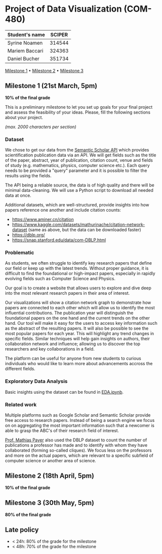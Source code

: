 # Project of Data Visualization (COM-480)

| Student's name | SCIPER |
| -------------- | ------ |
| Syrine Noamen | 314544 |
| Mariem Baccari| 324363 |
| Daniel Bucher | 351734 |

[Milestone 1](#milestone-1) • [Milestone 2](#milestone-2) • [Milestone 3](#milestone-3)

## Milestone 1 (21st March, 5pm)

**10% of the final grade**

This is a preliminary milestone to let you set up goals for your final project and assess the feasibility of your ideas.
Please, fill the following sections about your project.

*(max. 2000 characters per section)*

### Dataset
We chose to get our data from the [Semantic Scholar API](https://www.semanticscholar.org/product/api) which provides scientification publication data via an API. We will get fields such as the title of the paper, abstract, year of publication, citation count, venue and fields of study (e.g. mathematics, physics, computer science etc.). Each query needs to be provided a "query" parameter and it is possible to filter the results using the fields. 

The API being a reliable source, the data is of high quality and there will be minimal data-cleaning. We will use a Python script to download all needed data at once.

Additional datasets, which are well-structured, provide insights into how papers reference one another and include citation counts:
* https://www.aminer.cn/citation
* https://www.kaggle.com/datasets/mathurinache/citation-network-dataset (same as above, but the data can be downloaded faster)
* https://dblp.org/
* https://snap.stanford.edu/data/com-DBLP.html

### Problematic
As students, we often struggle to identify key research papers that define our field or keep up with the latest trends. Without proper guidance, it is difficult to find the foundational or high-impact papers, especially in rapidly evolving fields such as Computer Science and Physics. 

Our goal is to create a website that allows users to explore and dive deep into the most relevant research papers in their area of interest.

Our visualizations will show a citation network graph to demonstrate how papers are connected to each other which will allow us to identify the most influential contributions. The publication year will distinguish the foundational papers on the one hand and the current trends on the other hand. Our tool will make it easy for the users to access key information such as the abstract of the resulting papers. 
It will also be possible to see the most popular papers for each year. This will highlight any trend changes in specific fields. 
Similar techniques will help gain insights on authors, their collaboration network and influence; allowing us to discover the top researchers and key collaborations in a field. 

The platform can be useful for anyone from new students to curious individuals who would like to learn more about advancements accross the different fields. 

### Exploratory Data Analysis
Basic insights using the dataset can be found in [EDA.ipynb](https://github.com/com-480-data-visualization/DSM/blob/master/EDA.ipynb).

### Related work
Multiple platforms such as Google Scholar and Semantic Scholar provide free access to research papers. 
Instead of being a search engine we focus on on aggregating the most important information such that a newcomer is able to grasp the ABC's of their research field of interest. 

[Prof. Mathias Payer](https://nebelwelt.net/pubstats/) also used the DBLP dataset to count the number of publications a professor has made and to identify with whom they have collaborated (forming so-called cliques). We focus less on the professors and more on the actual papers, which are relevant to a specific subfield of computer science or another area of science.

## Milestone 2 (18th April, 5pm)

**10% of the final grade**


## Milestone 3 (30th May, 5pm)

**80% of the final grade**


## Late policy

- < 24h: 80% of the grade for the milestone
- < 48h: 70% of the grade for the milestone

